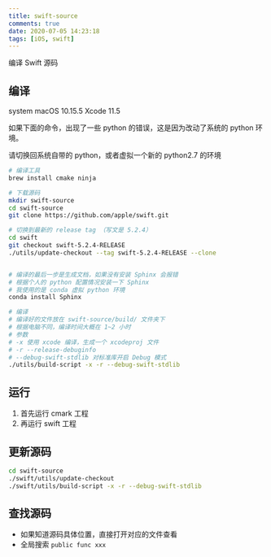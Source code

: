 ```yaml
---
title: swift-source
comments: true
date: 2020-07-05 14:23:18
tags: [iOS, swift]
---
```


编译 Swift 源码
<!--more-->

## 编译

system macOS 10.15.5
Xcode 11.5

如果下面的命令，出现了一些 python 的错误，这是因为改动了系统的 python 环境。

请切换回系统自带的 python，或者虚拟一个新的 python2.7 的环境

```bash
# 编译工具
brew install cmake ninja

# 下载源码
mkdir swift-source
cd swift-source
git clone https://github.com/apple/swift.git

# 切换到最新的 release tag （写文是 5.2.4）
cd swift
git checkout swift-5.2.4-RELEASE
./utils/update-checkout --tag swift-5.2.4-RELEASE --clone


# 编译的最后一步是生成文档，如果没有安装 Sphinx 会报错
# 根据个人的 python 配置情况安装一下 Sphinx
# 我使用的是 conda 虚拟 python 环境
conda install Sphinx

# 编译 
# 编译好的文件放在 swift-source/build/ 文件夹下
# 根据电脑不同，编译时间大概在 1~2 小时
# 参数
# -x 使用 xcode 编译，生成一个 xcodeproj 文件
# -r --release-debuginfo
# --debug-swift-stdlib 对标准库开启 Debug 模式
./utils/build-script -x -r --debug-swift-stdlib 
```

## 运行

1. 首先运行 cmark 工程
2. 再运行 swift 工程

## 更新源码

```bash
cd swift-source
./swift/utils/update-checkout
./swift/utils/build-script -x -r --debug-swift-stdlib 
```

## 查找源码

* 如果知道源码具体位置，直接打开对应的文件查看
* 全局搜索 ```public func xxx```